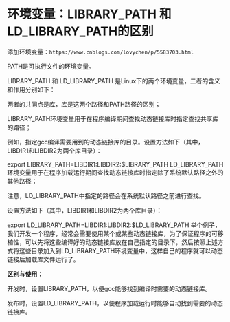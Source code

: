 
# 环境变量：LIBRARY_PATH 和 LD_LIBRARY_PATH的区别 #

添加环境变量：`https://www.cnblogs.com/lovychen/p/5583703.html`

PATH是可执行文件的环境变量。

LIBRARY_PATH 和 LD_LIBRARY_PATH 是Linux下的两个环境变量，二者的含义和作用分别如下：

两者的共同点是库，库是这两个路径和PATH路径的区别；

LIBRARY_PATH环境变量用于在程序编译期间查找动态链接库时指定查找共享库的路径；

例如，指定gcc编译需要用到的动态链接库的目录。设置方法如下（其中，LIBDIR1和LIBDIR2为两个库目录）：

export LIBRARY_PATH=LIBDIR1:LIBDIR2:$LIBRARY_PATH
LD_LIBRARY_PATH环境变量用于在程序加载运行期间查找动态链接库时指定除了系统默认路径之外的其他路径；

注意，LD_LIBRARY_PATH中指定的路径会在系统默认路径之前进行查找。

设置方法如下（其中，LIBDIR1和LIBDIR2为两个库目录）：

export LD_LIBRARY_PATH=LIBDIR1:LIBDIR2:$LD_LIBRARY_PATH
举个例子，我们开发一个程序，经常会需要使用某个或某些动态链接库，为了保证程序的可移植性，可以先将这些编译好的动态链接库放在自己指定的目录下，然后按照上述方式将这些目录加入到LD_LIBRARY_PATH环境变量中，这样自己的程序就可以动态链接后加载库文件运行了。

**区别与使用：**

开发时，设置LIBRARY_PATH，以便gcc能够找到编译时需要的动态链接库。

发布时，设置LD_LIBRARY_PATH，以便程序加载运行时能够自动找到需要的动态链接库。